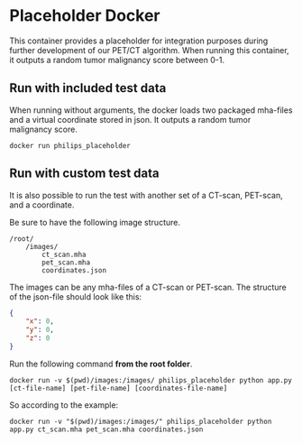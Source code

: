 # Placeholder Docker
This container provides a placeholder for integration purposes during further development of our PET/CT algorithm. When running this container, it outputs a random tumor malignancy score between 0-1.

## Run with included test data
When running without arguments, the docker loads two packaged mha-files and a virtual coordinate stored in json. It outputs a random tumor malignancy score.

```shell
docker run philips_placeholder
```


## Run with custom test data
It is also possible to run the test with another set of a CT-scan, PET-scan, and a coordinate.

Be sure to have the following image structure.
```
/root/
    /images/
        ct_scan.mha
        pet_scan.mha
        coordinates.json
```
The images can be any mha-files of a CT-scan or PET-scan. The structure of the json-file should look like this:
```json
{
    "x": 0,
    "y": 0,
    "z": 0
}
```

Run the following command **from the root folder**. 
```shell
docker run -v $(pwd)/images:/images/ philips_placeholder python app.py [ct-file-name] [pet-file-name] [coordinates-file-name]
```

So according to the example:
```shell
docker run -v "$(pwd)/images:/images/" philips_placeholder python app.py ct_scan.mha pet_scan.mha coordinates.json
```
